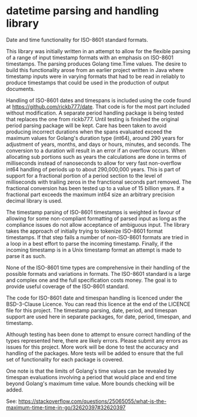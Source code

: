 # datetime parsing and handling library

Date and time functionality for ISO-8601 standard formats.

This library was initially written in an attempt to allow for the flexible
parsing of a range of input timestamp formats with an emphasis on ISO-8601
timestamps. The parsing produces Golang time.Time values. The desire to build
this functionality arose from an earlier project written in Java where timestamp
inputs were in varying formats that had to be read in reliably to produce
timestamps that could be used in the production of output documents.

Handling of ISO-8601 dates and timespans is included using the code found at
https://github.com/rickb777/date. That code is for the most part included
without modification. A separate period handling package is being tested that
replaces the one from rickb777. Until testing is finished the original period
parsing package will be kept. Care has been taken to avoid producing incorrect
durations when the spans evaluated exceed the maximum values for Golang's
duration type (int64), around 290 years for adjustment of years, months, and
days or hours, minutes, and seconds. The conversion to a duration will result in
an error if an overflow occurs. When allocating sub portions such as years the
calculations are done in terms of milliseconds instead of nanoseconds to allow
for very fast non-overflow int64 handling of periods up to about 290,000,000
years.  This is part of support for a fractional portion of a period section to
the level of milliseconds with trailing zeros in the franctional seconds part
removed. The fractional conversion has been tested up to a value of 15 billion
years. If a fractional part exceeds the maximum int64 size an arbitrary
precision decimal library is used.

The timestamp parsing of ISO-8601 timestamps is weighted in favour of allowing
for some non-compliant formatting of parsed input as long as the compliance
issues do not allow acceptance of ambiguous input. The library takes the
approach of initially trying to tokenize ISO-8601 format timestamps. If that
step fails a number of non-ISO-8601 formats are tried in a loop in a best effort
to parse the incoming timestamp. Finally, if the incoming timestamp is in a Unix
timestamp format an attempt is made to parse it as such.

None of the ISO-8601 time types are comprehensive in their handling of the
possible formats and variations in formats. The ISO-8601 standard is a large and
complex one and the full specification costs money. The goal is to provide
useful coverage of the ISO-8601 standard.

The code for ISO-8601 date and timespan handling is licenced under the BSD-3-Clause
Licence. You can read this licence at the end of the LICENCE file for this
project. The timestamp parsing, date, period, and timespan support are used here
in separate packages, for date, period, timespan, and timestamp.

Although testing has been done to attempt to ensure correct handling of the
types represented here, there are likely errors. Please submit any errors as
issues for this project. More work will be done to test the accuracy and
handling of the packages. More tests will be added to ensure that the full set
of functionality for each package is covered.

One note is that the limits of Golang's time values can be revealed by timespan
evaluations involving a period that would place and end time beyond Golang's
maximum time value. More bounds checking will be added.

See: https://stackoverflow.com/questions/25065055/what-is-the-maximum-time-time-in-go/32620397#32620397

